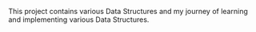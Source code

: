 This project contains various Data Structures and my journey of learning and implementing various Data Structures.